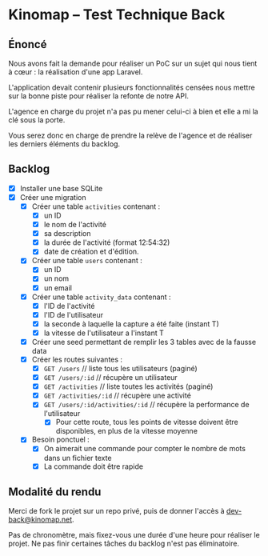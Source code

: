 # Kinomap – Test Technique Back

## Énoncé

Nous avons fait la demande pour réaliser un PoC sur un sujet qui nous tient à cœur : la réalisation d'une app Laravel.

L'application devait contenir plusieurs fonctionnalités censées nous mettre sur la bonne piste pour réaliser la refonte de notre API.

L'agence en charge du projet n'a pas pu mener celui-ci à bien et elle a mi la clé sous la porte.

Vous serez donc en charge de prendre la relève de l'agence et de réaliser les derniers éléments du backlog.

## Backlog

- [x] Installer une base SQLite
- [x] Créer une migration
  - [x] Créer une table `activities` contenant : 
    - [x] un ID
    - [x] le nom de l'activité
    - [x] sa description
    - [x] la durée de l'activité (format 12:54:32)
    - [x] date de création et d'édition.
  - [x] Créer une table `users` contenant :
    - [x] un ID
    - [x] un nom
    - [x] un email
  - [x] Créer une table `activity_data` contenant :
    - [x] l'ID de l'activité
    - [x] l'ID de l'utilisateur
    - [x] la seconde à laquelle la capture a été faite (instant T) 
    - [x] la vitesse de l'utilisateur a l'instant T
  - [x] Créer une seed permettant de remplir les 3 tables avec de la fausse data
  - [x] Créer les routes suivantes : 
    - [x] `GET /users` // liste tous les utilisateurs (paginé) 
    - [x] `GET /users/:id` // récupère un utilisateur
    - [x] `GET /activities` // liste toutes les activités (paginé) 
    - [x] `GET /activities/:id` // récupère une activité
    - [x] `GET /users/:id/activities/:id` // récupère la performance de l'utilisateur
      - [x] Pour cette route, tous les points de vitesse doivent être disponibles, en plus de la vitesse moyenne
  - [x] Besoin ponctuel :
    - [x] On aimerait une commande pour compter le nombre de mots dans un fichier texte
    - [x] La commande doit être rapide

## Modalité du rendu

Merci de fork le projet sur un repo privé, puis de donner l'accès à [dev-back@kinomap.net](mailto:dev-back@kinomap.net).

Pas de chronomètre, mais fixez-vous une durée d'une heure pour réaliser le projet.
Ne pas finir certaines tâches du backlog n'est pas éliminatoire.
